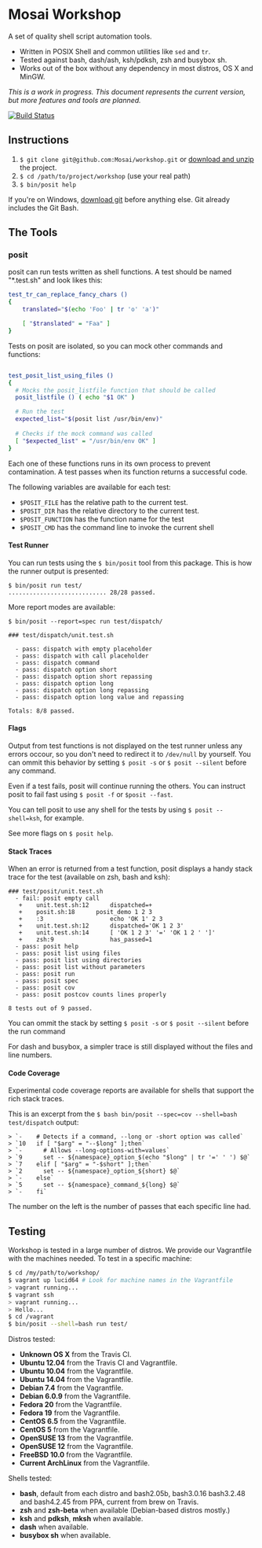 Mosai Workshop 
==============

A set of quality shell script automation tools.

  - Written in POSIX Shell and common utilities like `sed` and `tr`.
  - Tested against bash, dash/ash, ksh/pdksh, zsh and busybox sh.
  - Works out of the box without any dependency in most distros, OS X and MinGW.

*This is a work in progress. This document represents the current version, but 
more features and tools are planned.*

[![Build Status](https://travis-ci.org/Mosai/workshop.svg?branch=master)](https://travis-ci.org/Mosai/workshop)

Instructions
------------

  1. `$ git clone git@github.com:Mosai/workshop.git` or [download and unzip](https://github.com/Mosai/workshop/archive/master.zip) the project.
  2. `$ cd /path/to/project/workshop` (use your real path)
  3. `$ bin/posit help`

If you're on Windows, [download git](http://git-scm.com/download/win) before anything else. 
Git already includes the Git Bash.

The Tools
---------

### posit

posit can run tests written as shell functions. A test should be named "*.test.sh" and
look likes this:

```sh
test_tr_can_replace_fancy_chars ()
{
	translated="$(echo 'Foo' | tr 'o' 'a')"

	[ "$translated" = "Faa" ]
}
```

Tests on posit are isolated, so you can mock other commands and functions:

```sh

test_posit_list_using_files ()
{
  # Mocks the posit_listfile function that should be called
  posit_listfile () ( echo "$1 OK" )

  # Run the test
  expected_list="$(posit list /usr/bin/env)"
  
  # Checks if the mock command was called
  [ "$expected_list" = "/usr/bin/env OK" ]
}
```

Each one of these functions runs in its own process to prevent contamination. A test
passes when its function returns a successful code.

The following variables are available for each test:


  - `$POSIT_FILE` has the relative path to the current test.
  - `$POSIT_DIR` has the relative directory to the current test.
  - `$POSIT_FUNCTION` has the function name for the test
  - `$POSIT_CMD` has the command line to invoke the current shell


#### Test Runner

You can run tests using the `$ bin/posit` tool from this package. This is 
how the runner output is presented:

```
$ bin/posit run test/
............................ 28/28 passed.
```

More report modes are available:

```
$ bin/posit --report=spec run test/dispatch/

### test/dispatch/unit.test.sh

  - pass: dispatch with empty placeholder
  - pass: dispatch with call placeholder
  - pass: dispatch command
  - pass: dispatch option short
  - pass: dispatch option short repassing
  - pass: dispatch option long
  - pass: dispatch option long repassing
  - pass: dispatch option long value and repassing

Totals: 8/8 passed.

```

#### Flags

Output from test functions is not displayed on the test runner unless any errors occour, 
so you don't need to redirect it to `/dev/null` by yourself. You can ommit this behavior
by setting `$ posit -s` or `$ posit --silent` before any command.

Even if a test fails, posit will continue running the others. You can instruct posit to
fail fast using `$ posit -f` or `$posit --fast`.

You can tell posit to use any shell for the tests by using `$ posit --shell=ksh`, for
example.

See more flags on `$ posit help`.

#### Stack Traces

When an error is returned from a test function, posit displays a handy stack trace
for the test (available on zsh, bash and ksh):

```
### test/posit/unit.test.sh
  - fail: posit empty call
   +    unit.test.sh:12      dispatched=+                  
   +    posit.sh:18      posit_demo 1 2 3          
   +    :3                   echo 'OK 1' 2 3               
   +    unit.test.sh:12      dispatched='OK 1 2 3'         
   +    unit.test.sh:14      [ 'OK 1 2 3' '=' 'OK 1 2 ' ']'
   +    zsh:9                has_passed=1                  
  - pass: posit help
  - pass: posit list using files
  - pass: posit list using directories
  - pass: posit list without parameters
  - pass: posit run
  - pass: posit spec
  - pass: posit cov
  - pass: posit postcov counts lines properly

8 tests out of 9 passed.

```

You can ommit the stack by setting `$ posit -s` or `$ posit --silent` before the
run command

For dash and busybox, a simpler trace is still displayed without the files and 
line numbers.

#### Code Coverage

Experimental code coverage reports are available for shells
that support the rich stack traces. 

This is an excerpt from the `$ bash bin/posit --spec=cov --shell=bash test/dispatch` output:

```
> `-    # Detects if a command, --long or -short option was called`  
> `10   if [ "$arg" = "--$long" ];then`
> `-      # Allows --long-options-with=values`  
> `9      set -- ${namespace}_option_$(echo "$long" | tr '=' ' ') $@`
> `7    elif [ "$arg" = "-$short" ];then`
> `2      set -- ${namespace}_option_${short} $@`
> `-    else`  
> `5      set -- ${namespace}_command_${long} $@`
> `-    fi` 

``` 

The number on the left is the number of passes that each specific line had. 

Testing
-------

Workshop is tested in a large number of distros. We provide our Vagrantfile with
the machines needed. To test in a specific machine:

```sh
$ cd /my/path/to/workshop/
$ vagrant up lucid64 # Look for machine names in the Vagrantfile
> vagrant running...
$ vagrant ssh
> vagrant running...
> Hello...
$ cd /vagrant
$ bin/posit --shell=bash run test/
```

Distros tested:

  - **Unknown OS X** from the Travis CI.
  - **Ubuntu 12.04** from the Travis CI and Vagrantfile.
  - **Ubuntu 10.04** from the Vagrantfile.
  - **Ubuntu 14.04** from the Vagrantfile.
  - **Debian 7.4** from the Vagrantfile.
  - **Debian 6.0.9** from the Vagrantfile.
  - **Fedora 20** from the Vagrantfile.
  - **Fedora 19** from the Vagrantfile.
  - **CentOS 6.5** from the Vagrantfile.
  - **CentOS 5** from the Vagrantfile.
  - **OpenSUSE 13** from the Vagrantfile.
  - **OpenSUSE 12** from the Vagrantfile.
  - **FreeBSD 10.0** from the Vagrantfile.
  - **Current ArchLinux** from the Vagrantfile.

Shells tested:

  - **bash**, default from each distro and bash2.05b, bash3.0.16
    bash3.2.48 and bash4.2.45 from PPA, current from brew on Travis.
  - **zsh** and **zsh-beta** when available (Debian-based distros mostly.)
  - **ksh** and **pdksh**, **mksh** when available.
  - **dash** when available.
  - **busybox sh** when available.